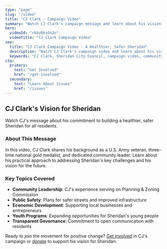 ```yaml
---
type: "page"
slug: "/video"
title: "CJ Clark - Campaign Video"
summary: "Watch CJ Clark's campaign message and learn about his vision for Sheridan."
hero:
  videoId: "rkbzBksGn2o"
  videoTitle: "CJ Clark Campaign Video"
seo:
  title: "CJ Clark Campaign Video - A Healthier, Safer Sheridan"
  description: "Watch CJ Clark's campaign video and learn about his vision for a healthier, safer Sheridan. Veteran, community leader, and champion for positive change."
  keywords: "CJ Clark, Sheridan City Council, campaign video, community leader, veteran"
cta:
  primary:
    text: "Get Involved"
    href: "/get-involved"
  secondary:
    text: "Learn About Issues"
    href: "/issues"
---
```


## CJ Clark's Vision for Sheridan

Watch CJ's message about his commitment to building a healthier, safer Sheridan for all residents.

### About This Message

In this video, CJ Clark shares his background as a U.S. Army veteran, three-time national gold medalist, and dedicated community leader. Learn about his practical approach to addressing Sheridan's key challenges and his vision for the future.

### Key Topics Covered

- **Community Leadership**: CJ's experience serving on Planning & Zoning Commission
- **Public Safety**: Plans for safer streets and improved infrastructure  
- **Economic Development**: Supporting local businesses and entrepreneurs
- **Youth Programs**: Expanding opportunities for Sheridan's young people
- **Transparent Governance**: Commitment to open communication with residents

Ready to join the movement for positive change? [Get involved](/get-involved) in CJ's campaign or [donate](/donate) to support his vision for Sheridan.

